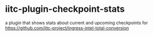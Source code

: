 # iitc-plugin-checkpoint-stats
a plugin that shows stats about current and upcoming checkpoints for https://github.com/iitc-project/ingress-intel-total-conversion
